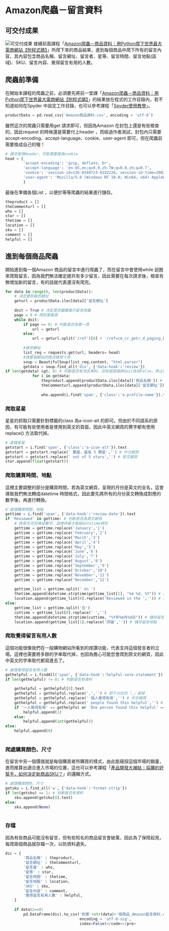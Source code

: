 # Amazon爬蟲－留言資料
## 可交付成果
![可交付成果](https://cdn-images-1.medium.com/max/1200/1*8jek2_TdrN_4XLF3auGeOA.png)
接續前面課程「[Amazon爬蟲－商品資料｜用Python爬下世界最大電商網站【附程式碼】]()」所爬下來的商品結果，進到每個商品中爬下所有的留言內容，其內容包含商品名稱、留言網址、留言者、星等、留言時間、留言地點(區域)、SKU、留言內容、覺得留言有用的人數。

## 爬蟲前準備
在開始本課程的爬蟲之前，必須要先將前一堂課「[Amazon爬蟲－商品資料｜用Python爬下世界最大電商網站【附程式碼】]()」的結果放在程式的工作目錄內，若不知道如何在Spyder 中設定工作目錄，也可以參考課程「[Spyder使用教學]()」。
```python
productData = pd.read_csv('Amazon商品資料.csv', encoding = 'utf-8')
```
雖然這次的爬蟲只需要用get 請求即可，但因為Amazon 在封包上還是有些檢查的，因此request 的時候還是需要付上header ，而經過作者測試，封包內只需要accept-encoding、accept-language、cookie、user-agent 即可，但在爬蟲前需要換成自己的喔！
```python
# 請求使用Header，可能需要替換cookie
head = {
        'accept-encoding': 'gzip, deflate, br',
        'accept-language': 'en-US,en;q=0.9,zh-TW;q=0.8,zh;q=0.7',
        'cookie': 'session-id=136-0340723-9192226; session-id-time=2082787201l; i18n-prefs=USD; lc-main=zh_TW; ubid-main=134-3980769-3693765; sp-cdn="L5Z9:TW"; csm-hit=tb:TZMAJPK9WYNJ0Y80TMZK+s-TZMAJPK9WYNJ0Y80TMZK|1660289724778&amp;t:1660289724778&amp;adb:adblk_no; session-token=k3RS++Iksjl7C0tJ6mcNq0RKrVUijnLF3sGiIoxeKYwsG3aTueKJ6BGxf1Z6C+j3R4W9UBC/Jlyv24bO/e4JyDPhLhiKZs64nYY0UmUBqtBsgRAkgHnkzJ4KCI2Soocp46TvfNQe7YzoO/vHjHXoCJ0bVCvhkshLYNLWvkQTSxIJaMYOP3a0Q5rSPnicXs3+54f73HotO2JZaPwBsmnxSVPrGpZpqRNI',
        'user-agent': 'Mozilla/5.0 (Windows NT 10.0; Win64; x64) AppleWebKit/537.36 (KHTML, like Gecko) Chrome/104.0.0.0 Safari/537.36'
        }
```
最後在準備各個List ，以便於等等爬蟲的結果進行儲存。
```python
theproduct = []
theCommenturl = []
who = []
star = []
thetime = []
location = []
sku = []
comment = []
helpful = []
```

## 進到每個商品爬蟲
開始進到每一個Amazon 商品的留言中進行爬蟲了，而在留言中會使用while 迴圈來爬取留言，因為我們無法確定總共有多少留言，因此需要在每次請求後，檢查有無增加新的留言，有的話就代表還沒有爬完。
```python
for data in range(0, len(productData)):
    # 決定要抓取的網址
    geturl = productData.iloc[data]['留言網址']
    
    doit = True # 決定是否繼續進行留言爬蟲
    page = 0 # 爬到第幾頁
    while doit:
        if page == 0: # 判斷是否為第一頁
            url = geturl
        else:
            url = geturl.split('/ref')[0] + '/ref=cm_cr_getr_d_paging_btm_next_'+ str(page) +'?ie=UTF8&amp;reviewerType=all_reviews&amp;pageNumber=' + str(page)
        
        #請求網站
        list_req = requests.get(url, headers= head)
        #將整個網站的程式碼爬下來
        soup = BeautifulSoup(list_req.content, "html.parser")
        getdata = soup.find_all('div', {'data-hook':'review'})
if len(getdata) &gt; 0: # 判斷是否有流言資料，沒有就直接將doit改成False，停止執行
            for i in getdata:
                theproduct.append(productData.iloc[data]['商品名稱']) # 儲存商品名稱
                theCommenturl.append(productData.iloc[data]['留言網址']) # 儲存留言網址
                
                who.append(i.find('span', {'class':'a-profile-name'}).text) # 儲存留言者
```
### 爬取星星
星星的抓取只需要針對標籤的class 為a-icon-alt 的即可。但由於不同語系的原因，有可能有些使用者是使用到英文的頁面，因此中英文網頁的贅字都有使用replace() 方法取代掉。
```python
# 處理星星
getstart = i.find('span', {'class':'a-icon-alt'}).text
getstart = getstart.replace(' 顆星，最高 5 顆星','') # 中文網頁
getstart = getstart.replace(' out of 5 stars','') # 英文網頁
star.append(float(getstart))
```

### 爬取購買時間、地點
這裡主要調整的部分是購買時間，若為英文網頁，呈現的月份是英文的全名，這會導致我們無法轉成datetime 時間格式，因此要先將所有的月份英文轉換成對應的數字後，再進行轉換。
```python
# 處理購買時間、地點
gettime = i.find('span', {'data-hook':'review-date'}).text
if 'Reviewed' in gettime: # 判斷是否為英文網頁
    # 將英文月份換成數字，這樣待會才能給datetime辨別
    gettime = gettime.replace('January','1')
    gettime = gettime.replace('February','2')
    gettime = gettime.replace('March','3')
    gettime = gettime.replace('April','4')
    gettime = gettime.replace('May','5')
    gettime = gettime.replace('June','6')
    gettime = gettime.replace('July','7')
    gettime = gettime.replace('August','8')
    gettime = gettime.replace('September','9')
    gettime = gettime.replace('October','10')
    gettime = gettime.replace('November','11')
    gettime = gettime.replace('December','12')
    
    gettime_list = gettime.split(' on ')
    thetime.append(datetime.strptime(gettime_list[1], "%m %d, %Y")) # 儲存留言時間
    location.append(gettime_list[0].replace('Reviewed in the ','')) # 儲存留言地點
else:
    gettime_list = gettime.split('在')
    cuttime = gettime_list[0].replace(' ','')
    thetime.append(datetime.strptime(cuttime, "%Y年%m月%d日")) # 儲存留言時間
    location.append(gettime_list[1].replace('評論','')) # 儲存留言地點
```

### 爬取覺得留言有用人數
這個功能很像我們在一般購物網站所看到的按讚功能，代表支持這個發言者的立場。這裡也需要將多餘的字串取代掉，也因為擔心可能您會爬到原文的網頁，因此中英文的字串取代都寫進去了。
```python
# 處理覺得留言有用人數
gethelpful = i.findAll('span', {'data-hook':'helpful-vote-statement'}) # 儲存覺得留言有用人數
if len(gethelpful) != 0: # 判斷是否有資料
    
    gethelpful = gethelpful[0].text
    gethelpful = gethelpful.replace(',','') # 把千分位的「,」拿掉
    gethelpful = gethelpful.replace(' 個人覺得有用','') # 中文網頁
    gethelpful = gethelpful.replace(' people found this helpful','') # 英文網頁
    if '一人覺得有用' == gethelpful or 'One person found this helpful' == gethelpful: # 判斷是否只有一人
        helpful.append(1)
    else:
        helpful.append(int(gethelpful))
else:
    helpful.append(0)
    
```
### 爬處購買顏色、尺寸
在留言中另一個價值就是每個購買者所購買的樣式，由此能窺探這個市場的銷量，進而推算出適合進入市場的位置，這也可以參考課程「[產品開發大補帖｜採購的好幫手，如何決定新商品SKU？]()」的邏輯方式。
```python
# 處理購買顏色、尺寸
getsku = i.find_all('a', {'data-hook':'format-strip'})
if len(getsku) == 1: # 判斷是否有資料
    sku.append(getsku[0].text)
else:
    sku.append(None)
    
```
### 存檔
因為有些商品可能沒有留言，但有些知名的商品留言會破萬，因此為了保險起見，每爬兩個商品就存檔一次，以防資料遺失。
```python
dic = {
        '商品名稱' : theproduct,
        '留言網址' : theCommenturl,
        '留言者' : who,
        '星等' : star,
        '留言時間' : thetime,
        '留言地點' : location,
        'SKU' : sku,
        '留言內容' : comment,
        '覺得留言有用人數' : helpful,
    }
    
    if data%2==0:
        pd.DataFrame(dic).to_csv('到第'+str(data)+'個商品_Amazon留言資料.csv', 
                                 encoding = 'utf-8-sig', 
                                 index=False)</code></pre>
```